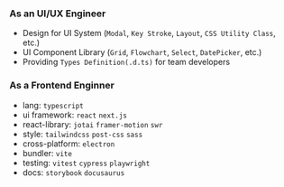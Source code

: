 ### As an UI/UX Engineer
- Design for UI System (`Modal`, `Key Stroke`, `Layout`, `CSS Utility Class`, etc.)
- UI Component Library (`Grid`, `Flowchart`, `Select`, `DatePicker`, etc.)
- Providing `Types Definition(.d.ts)` for team developers

### As a Frontend Enginner
- lang: `typescript`
- ui framework: `react` `next.js`
- react-library: `jotai` `framer-motion` `swr`
- style: `tailwindcss` `post-css` `sass`
- cross-platform: `electron`
- bundler: `vite`
- testing: `vitest` `cypress` `playwright`
- docs: `storybook` `docusaurus`
